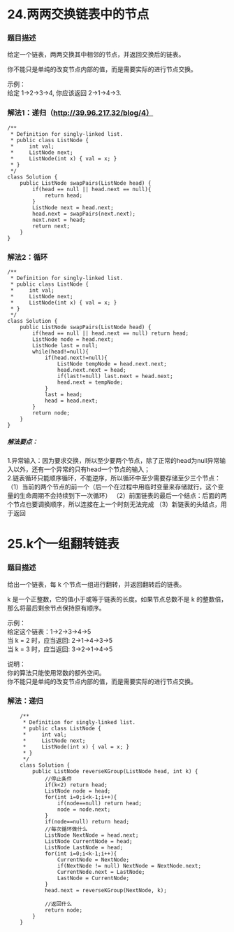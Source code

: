# 24.两两交换链表中的节点
### 题目描述
给定一个链表，两两交换其中相邻的节点，并返回交换后的链表。

你不能只是单纯的改变节点内部的值，而是需要实际的进行节点交换。

示例：  
    给定 1->2->3->4, 你应该返回 2->1->4->3.

### 解法1：递归（http://39.96.217.32/blog/4）
    /**
     * Definition for singly-linked list.
     * public class ListNode {
     *     int val;
     *     ListNode next;
     *     ListNode(int x) { val = x; }
     * }
     */
    class Solution {
        public ListNode swapPairs(ListNode head) {
            if(head == null || head.next == null){
                return head;
            }
            ListNode next = head.next;
            head.next = swapPairs(next.next);
            next.next = head;
            return next;
        }
    }

### 解法2：循环
    /**
     * Definition for singly-linked list.
     * public class ListNode {
     *     int val;
     *     ListNode next;
     *     ListNode(int x) { val = x; }
     * }
     */
    class Solution {
        public ListNode swapPairs(ListNode head) {
            if(head == null || head.next == null) return head;
            ListNode node = head.next;
            ListNode last = null;
            while(head!=null){
                if(head.next!=null){
                    ListNode tempNode = head.next.next;
                    head.next.next = head;
                    if(last!=null) last.next = head.next;
                    head.next = tempNode;
                }
                last = head;
                head = head.next;
            }
            return node;
        }
    }

##### 解法要点：
1.异常输入：因为要求交换，所以至少要两个节点，除了正常的head为null异常输入以外，还有一个异常的只有head一个节点的输入；  
2.链表循环只能顺序循环，不能逆序，所以循环中至少需要存储至少三个节点：
  （1）当前的两个节点的前一个（后一个在过程中用临时变量来存储就行，这个变量的生命周期不会持续到下一次循环） 
  （2）前面链表的最后一个结点：后面的两个节点也要调换顺序，所以连接在上一个时刻无法完成
  （3）新链表的头结点，用于返回
 
 # 25.k个一组翻转链表
### 题目描述
给出一个链表，每 k 个节点一组进行翻转，并返回翻转后的链表。  

k 是一个正整数，它的值小于或等于链表的长度。如果节点总数不是 k 的整数倍，那么将最后剩余节点保持原有顺序。  

示例：  
    给定这个链表：1->2->3->4->5  
    当 k = 2 时，应当返回: 2->1->4->3->5  
    当 k = 3 时，应当返回: 3->2->1->4->5  

说明：  
    你的算法只能使用常数的额外空间。    
    你不能只是单纯的改变节点内部的值，而是需要实际的进行节点交换。  
    
### 解法：递归
        /**
         * Definition for singly-linked list.
         * public class ListNode {
         *     int val;
         *     ListNode next;
         *     ListNode(int x) { val = x; }
         * }
         */
        class Solution {
            public ListNode reverseKGroup(ListNode head, int k) {
                //停止条件
                if(k<2) return head;
                ListNode node = head;
                for(int i=0;i<k-1;i++){
                    if(node==null) return head;
                    node = node.next;
                }
                if(node==null) return head;
                //每次循环做什么
                ListNode NextNode = head.next;
                ListNode CurrentNode = head;
                ListNode LastNode = head;
                for(int i=0;i<k-1;i++){
                    CurrentNode = NextNode;
                    if(NextNode != null) NextNode = NextNode.next;
                    CurrentNode.next = LastNode;
                    LastNode = CurrentNode;
                }
                head.next = reverseKGroup(NextNode, k);

                //返回什么
                return node;
            }
        }
